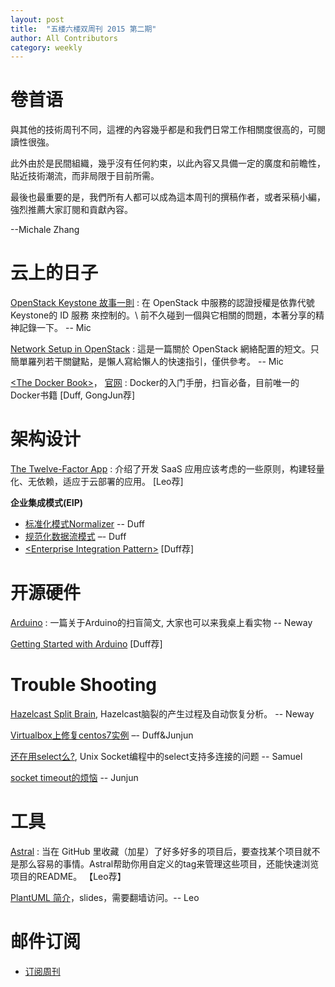 ```yaml
---
layout: post
title:  "五楼六楼双周刊 2015 第二期"
author: All Contributors
category: weekly
---
```


# 卷首语

與其他的技術周刊不同，這裡的內容幾乎都是和我們日常工作相關度很高的，可閱讀性很強。

此外由於是民間組織，幾乎沒有任何約束，以此內容又具備一定的廣度和前瞻性，貼近技術潮流，而非局限于目前所需。

最後也最重要的是，我們所有人都可以成為這本周刊的撰稿作者，或者采稿小編，強烈推薦大家訂閱和貢獻內容。 

--Michale Zhang


# 云上的日子

[OpenStack Keystone 故事一則](https://cutemic.github.io/2015/02/02/openstack-keystone/) 
: 在 OpenStack 中服務的認證授權是依靠代號 Keystone的 ID 服務 來控制的。\\
前不久碰到一個與它相關的問題，本著分享的精神記錄一下。 -- Mic

[Network Setup in OpenStack](http://f5f6.github.io/2015/01/28/network-setup-in-openstack/) 
: 這是一篇關於 OpenStack 網絡配置的短文。只簡單羅列若干關鍵點，是懶人寫給懶人的快速指引，僅供參考。 -- Mic

[\<The Docker Book\>](http://book.douban.com/subject/26285268/)， [官网](http://dockerbook.com/)
: Docker的入门手册，扫盲必备，目前唯一的Docker书籍   [Duff, GongJun荐]

# 架构设计

[The Twelve-Factor App](http://12factor.net/)
: 介绍了开发 SaaS 应用应该考虑的一些原则，构建轻量化、无依赖，适应于云部署的应用。  [Leo荐] 


**企业集成模式(EIP)**

- [标准化模式Normalizer](http://duffqiu.github.io/blog/2015/02/02/integration-pattern-normalizer/) -- Duff
- [规范化数据流模式](http://duffqiu.github.io/blog/2015/02/02/integration-pattern-canonical-data-model/) –- Duff
- [\<Enterprise Integration Pattern\>](http://book.douban.com/subject/1766652/) [Duff荐]

# 开源硬件
[Arduino](http://neway6655.github.io/open-source%20hardware/2015/01/28/arduino-introduction.html)
: 一篇关于Arduino的扫盲简文, 大家也可以来我桌上看实物 -- Neway

[Getting Started with Arduino](http://it-ebooks.info/book/1338/) [Duff荐]

# Trouble Shooting
[Hazelcast Split Brain](http://neway6655.github.io/hazelcast/2014/10/31/hazelcast-split-brain.html), Hazelcast脑裂的产生过程及自动恢复分析。 -- Neway

[Virtualbox上修复centos7实例](http://duffqiu.github.io/blog/2015/02/02/fix-centos-virtualbox/) –- Duff&Junjun

[还在用select么?](http://eyinsma.github.io/tech/2015/01/31/%E8%BF%98%E5%9C%A8%E7%94%A8select%E4%B9%88/), Unix Socket编程中的select支持多连接的问题 -- Samuel

[socket timeout的烦恼](http://f5f6.github.io/2015/01/27/read-timeout-after-receiving-response/) -- Junjun

# 工具
[Astral](https://app.astralapp.com/dashboard)
: 当在 GitHub 里收藏（加星）了好多好多的项目后，要查找某个项目就不是那么容易的事情。Astral帮助你用自定义的tag来管理这些项目，还能快速浏览项目的README。 【Leo荐】

[PlantUML 简介](http://www.slideshare.net/aleung/plantuml)，slides，需要翻墙访问。-- Leo


# 邮件订阅

- [订阅周刊](http://f5f6.github.io/subscribe.html)

